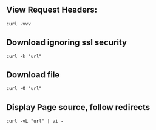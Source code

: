 ## View Request Headers:

```
curl -vvv

```

## Download ignoring ssl security

```
curl -k "url"

```

## Download file
```
curl -O "url"

```

## Display Page source, follow redirects

```
curl -vL "url" | vi -

```
